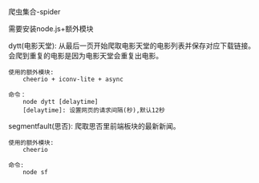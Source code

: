 爬虫集合-spider

需要安装node.js+额外模块

dytt(电影天堂):
	从最后一页开始爬取电影天堂的电影列表并保存对应下载链接。
	会爬到重复的电影是因为电影天堂会重复出电影。

	使用的额外模块:
		cheerio + iconv-lite + async

	命令：
		node dytt [delaytime]
		[delaytime]: 设置网页的请求间隔(秒),默认12秒

segmentfault(思否):
	爬取思否里前端板块的最新新闻。

	使用的额外模块:
		cheerio

	命令:
		node sf